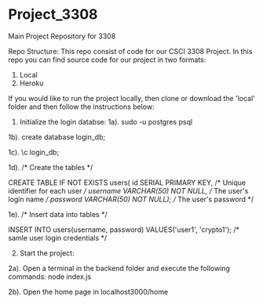 # Project_3308
Main Project Repository for 3308


Repo Structure:
This repo consist of code for our CSCI 3308 Project.  In this repo you can find source code for our project in two formats:
1. Local
2. Heroku

If you would like to run the project locally, then clone or download the 'local' folder and then follow the instructions below:

1. Initialize the login databse:
1a).
sudo -u postgres psql

1b).
create database login_db;

1c).
\c login_db;

1d). 
/* Create the tables */

CREATE TABLE IF NOT EXISTS users(
  id SERIAL PRIMARY KEY,           /* Unique identifier for each user */
  username VARCHAR(50) NOT NULL,   /* The user's login name */
  password VARCHAR(50) NOT NULL);  /* The user's password */


1e).
/* Insert data into tables */

INSERT INTO users(username, password)
VALUES('user1', 'crypto1'); /* samle user login credentials */

2. Start the project:

2a). Open a terminal in the backend folder and execute the following commands:
node index.js

2b). Open the home page in localhost3000/home

